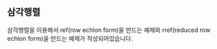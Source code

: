 삼각행렬
------------

삼각행렬을 이용해서 ref(row echlon form)을 만드는 예제와
rref(reduced row echlon form)을 만드는 예제가 작성되어있습니다.
